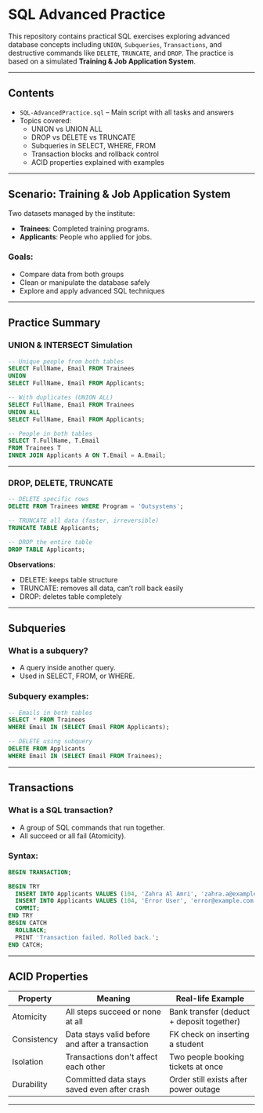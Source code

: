 
#  SQL Advanced Practice

This repository contains practical SQL exercises exploring advanced database concepts including `UNION`, `Subqueries`, `Transactions`, 
and destructive commands like `DELETE`, `TRUNCATE`, 
and `DROP`. The practice is based on a simulated **Training & Job Application System**.

---

##  Contents

- `SQL-AdvancedPractice.sql` – Main script with all tasks and answers
- Topics covered:
  -  UNION vs UNION ALL
  -  DROP vs DELETE vs TRUNCATE
  -  Subqueries in SELECT, WHERE, FROM
  -  Transaction blocks and rollback control
  - ACID properties explained with examples

---

##  Scenario: Training & Job Application System

Two datasets managed by the institute:
- **Trainees**: Completed training programs.
- **Applicants**: People who applied for jobs.

### Goals:
- Compare data from both groups
- Clean or manipulate the database safely
- Explore and apply advanced SQL techniques

---

##  Practice Summary

###  UNION & INTERSECT Simulation
```sql
-- Unique people from both tables
SELECT FullName, Email FROM Trainees
UNION
SELECT FullName, Email FROM Applicants;

-- With duplicates (UNION ALL)
SELECT FullName, Email FROM Trainees
UNION ALL
SELECT FullName, Email FROM Applicants;

-- People in both tables
SELECT T.FullName, T.Email 
FROM Trainees T
INNER JOIN Applicants A ON T.Email = A.Email;
````

---

###  DROP, DELETE, TRUNCATE

```sql
-- DELETE specific rows
DELETE FROM Trainees WHERE Program = 'Outsystems';

-- TRUNCATE all data (faster, irreversible)
TRUNCATE TABLE Applicants;

-- DROP the entire table
DROP TABLE Applicants;
```

 **Observations**:

* DELETE: keeps table structure
* TRUNCATE: removes all data, can’t roll back easily
* DROP: deletes table completely

---

##  Subqueries

### What is a subquery?

* A query inside another query.
* Used in SELECT, FROM, or WHERE.

### Subquery examples:

```sql
-- Emails in both tables
SELECT * FROM Trainees
WHERE Email IN (SELECT Email FROM Applicants);

-- DELETE using subquery
DELETE FROM Applicants
WHERE Email IN (SELECT Email FROM Trainees);
```

---

##  Transactions

### What is a SQL transaction?

* A group of SQL commands that run together.
* All succeed or all fail (Atomicity).

### Syntax:

```sql
BEGIN TRANSACTION;

BEGIN TRY
  INSERT INTO Applicants VALUES (104, 'Zahra Al Amri', 'zahra.a@example.com', 'Referral', '2025-05-10');
  INSERT INTO Applicants VALUES (104, 'Error User', 'error@example.com', 'Website', '2025-05-11'); -- Duplicate
  COMMIT;
END TRY
BEGIN CATCH
  ROLLBACK;
  PRINT 'Transaction failed. Rolled back.';
END CATCH;
```

---

##  ACID Properties

| Property    | Meaning                                         | Real-life Example                         |
| ----------- | ----------------------------------------------- | ----------------------------------------- |
| Atomicity   | All steps succeed or none at all                | Bank transfer (deduct + deposit together) |
| Consistency | Data stays valid before and after a transaction | FK check on inserting a student           |
| Isolation   | Transactions don't affect each other            | Two people booking tickets at once        |
| Durability  | Committed data stays saved even after crash     | Order still exists after power outage     |

---






